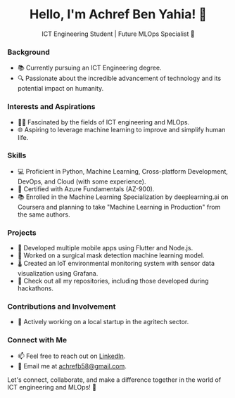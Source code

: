 <div align="center">
  <h1>Hello, I'm Achref Ben Yahia! 👋</h1>
  <p>ICT Engineering Student | Future MLOps Specialist 🚀</p>
</div>

### Background
- 📚 Currently pursuing an ICT Engineering degree.
- 🔍 Passionate about the incredible advancement of technology and its potential impact on humanity.

### Interests and Aspirations
- 👨‍💻 Fascinated by the fields of ICT engineering and MLOps.
- 🌐 Aspiring to leverage machine learning to improve and simplify human life.

### Skills
- 💻 Proficient in Python, Machine Learning, Cross-platform Development, DevOps, and Cloud (with some experience).
- 📜 Certified with Azure Fundamentals (AZ-900).
- 📚 Enrolled in the Machine Learning Specialization by deeplearning.ai on Coursera and planning to take "Machine Learning in Production" from the same authors.

### Projects
- 📱 Developed multiple mobile apps using Flutter and Node.js.
- 🤖 Worked on a surgical mask detection machine learning model.
- 🌡️ Created an IoT environmental monitoring system with sensor data visualization using Grafana.
- 🚀 Check out all my repositories, including those developed during hackathons.

### Contributions and Involvement
- 👥 Actively working on a local startup in the agritech sector.

### Connect with Me
- 📫 Feel free to reach out on [LinkedIn](https://www.linkedin.com/in/achrefby/).
- 📧 Email me at [achrefb58@gmail.com](mailto:achrefb58@gmail.com).

Let's connect, collaborate, and make a difference together in the world of ICT engineering and MLOps! 🌟
